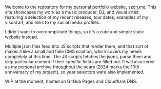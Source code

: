 Welcome to the repository for my personal portfolio website, [szch.me](http://szch.me). This site showcases my work as a music producer, DJ, and visual artist, featuring a selection of my recent releases, tour dates, examples of my visual art, and links to my social media profiles.

I didn't want to overcomplicate things, so it's a cute and simple static website instead.

Multiple json files feed into JS scripts that render them, and that sort of makes it like a small and fake CMS solution, which covers my needs completely at this time.
The JS scripts fetches the jsons, parse them and skip particular content if their specific fields are filled out.
It will also serve as my personal archive throughout the years (2024 marks the 10th anniversary of my project), so year selectors were also implemented.

WIP at the moment, hosted on GitHub Pages and Cloudflare DNS.